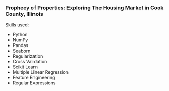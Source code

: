 ### Prophecy of Properties: Exploring The Housing Market in Cook County, Illinois

Skills used: 
- Python
- NumPy
- Pandas
- Seaborn
- Regularization
- Cross Validation
- Scikit Learn
- Multiple Linear Regression
- Feature Engineering
- Regular Expressions
